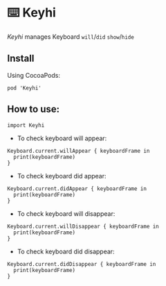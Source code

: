 # ⌨️ Keyhi
*Keyhi* manages Keyboard `will`/`did` `show`/`hide`

## Install

Using CocoaPods:
```
pod 'Keyhi'
```

## How to use:

`import Keyhi`

- To check keyboard will appear:
```
Keyboard.current.willAppear { keyboardFrame in
  print(keyboardFrame)
}
``` 

- To check keyboard did appear:
```
Keyboard.current.didAppear { keyboardFrame in
  print(keyboardFrame)
}
``` 

- To check keyboard will disappear:
```
Keyboard.current.willDisappear { keyboardFrame in
  print(keyboardFrame)
}
``` 

- To check keyboard did disappear:
```
Keyboard.current.didDisappear { keyboardFrame in
  print(keyboardFrame)
}
``` 
